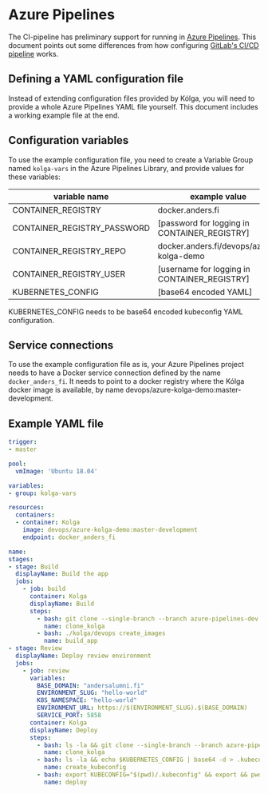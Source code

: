 # Azure Pipelines

The CI-pipeline has preliminary support for running in [Azure Pipelines](https://azure.microsoft.com/en-us/services/devops/pipelines/). This document points out some differences from how configuring [GitLab's CI/CD pipeline](../gitlab/index.md) works.

## Defining a YAML configuration file

Instead of extending configuration files provided by Kólga, you will need to provide a whole Azure Pipelines YAML file yourself. This document includes a working example file at the end.

## **Configuration variables**

To use the example configuration file, you need to create a Variable Group named `kolga-vars` in the Azure Pipelines Library, and provide values for these variables:

| variable name               | example value                                |
|-----------------------------|----------------------------------------------|
| CONTAINER_REGISTRY          | docker.anders.fi                             |
| CONTAINER_REGISTRY_PASSWORD | [password for logging in CONTAINER_REGISTRY] |
| CONTAINER_REGISTRY_REPO     | docker.anders.fi/devops/azure-kolga-demo     |
| CONTAINER_REGISTRY_USER     | [username for logging in CONTAINER_REGISTRY] |
| KUBERNETES_CONFIG           | [base64 encoded YAML]                        |

KUBERNETES_CONFIG needs to be base64 encoded kubeconfig YAML configuration.

## **Service connections**

To use the example configuration file as is, your Azure Pipelines project needs to have a Docker service connection defined by the name `docker_anders_fi`. It needs to point to a docker registry where the Kólga docker image is available, by name devops/azure-kolga-demo:master-development.

## **Example YAML file**

```yaml
trigger:
- master

pool:
  vmImage: 'Ubuntu 18.04'

variables:
- group: kolga-vars

resources:
  containers:
  - container: Kolga
    image: devops/azure-kolga-demo:master-development
    endpoint: docker_anders_fi

name:
stages:
- stage: Build
  displayName: Build the app
  jobs:
    - job: build
      container: Kolga
      displayName: Build
      steps:
        - bash: git clone --single-branch --branch azure-pipelines-dev https://github.com/andersinno/kolga.git $(Build.SourcesDirectory)/kolga
          name: clone_kolga
        - bash: ./kolga/devops create_images
          name: build_app
- stage: Review
  displayName: Deploy review environment
  jobs:
    - job: review
      variables:
        BASE_DOMAIN: "andersalumni.fi"
        ENVIRONMENT_SLUG: "hello-world"
        K8S_NAMESPACE: "hello-world"
        ENVIRONMENT_URL: https://$(ENVIRONMENT_SLUG).$(BASE_DOMAIN)
        SERVICE_PORT: 5858
      container: Kolga
      displayName: Deploy
      steps:
        - bash: ls -la && git clone --single-branch --branch azure-pipelines-dev https://github.com/andersinno/kolga.git $(Build.SourcesDirectory)/kolga
          name: clone_kolga
        - bash: ls -la && echo $KUBERNETES_CONFIG | base64 -d > .kubeconfig
          name: create_kubeconfig
        - bash: export KUBECONFIG="$(pwd)/.kubeconfig" && export && pwd && ls -la && source ./kolga/utils/shell_utils.sh && set_docker_host && ./kolga/devops deploy_application --track review
          name: deploy
```